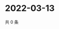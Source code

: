 # 2022-03-13

共 0 条

<!-- BEGIN WEIBO -->
<!-- 最后更新时间 Sun Mar 13 2022 11:01:01 GMT+0800 (China Standard Time) -->

<!-- END WEIBO -->
